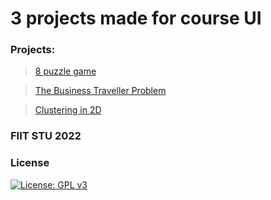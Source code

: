 # 3 projects made for course UI

### Projects:

> [8 puzzle game](https://github.com/Real-4339/UI/tree/master/V1.0)

> [The Business Traveller Problem](https://github.com/Real-4339/UI/tree/master/V2.0)

> [Clustering in 2D](https://github.com/Real-4339/UI/tree/master/V3.0)

### FIIT STU 2022

### License

[![License: GPL v3](https://img.shields.io/badge/License-GPLv3-blue.svg)](https://github.com/Real-4339/Artur/blob/main/LICENSE)

